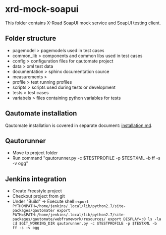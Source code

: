 # xrd-mock-soapui

This folder contains X-Road SoapUI mock service and SoapUI testing client.


## Folder structure

* pagemodel > pagemodels used in test cases
* common_lib > components and common libs used in test cases
* config > configuration files for qautomate project
* data > xml test data
* documentation > sphinx documentation source
* measurements >
* profile > test running profiles
* scripts > scripts used during tests or development
* tests > test cases
* variabels > files containing python variables for tests


## Qautomate installation

Qautomate installation is covered in separate document: [installation.md](installation.md).


## Qautorunner

* Move to project folder
* Run command "qautorunner.py -c $TESTPROFILE -p $TESTXML -b ff -s -v ogg"


## Jenkins integration

- Create Freestyle project
- Checkout project from git
- Under "Build" -> Execute shell
    `export PYTHONPATH=/home/jenkins/.local/lib/python2.7/site-packages/qautomate/
    export PATH=$PATH:/home/jenkins/.local/lib/python2.7/site-packages/qautomate/webframework/resources/
    export DISPLAY=:0
    ls -la
    cd $GIT_WORKING_DIR
    qautorunner.py -c $TESTPROFILE -p $TESTXML -b ff -s -v ogg`


